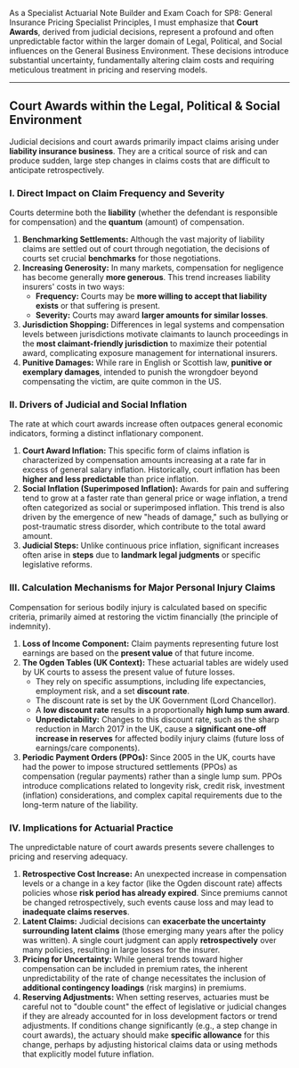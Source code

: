 As a Specialist Actuarial Note Builder and Exam Coach for SP8: General Insurance Pricing Specialist Principles, I must emphasize that **Court Awards**, derived from judicial decisions, represent a profound and often unpredictable factor within the larger domain of Legal, Political, and Social influences on the General Business Environment. These decisions introduce substantial uncertainty, fundamentally altering claim costs and requiring meticulous treatment in pricing and reserving models.

---

## **Court Awards within the Legal, Political & Social Environment**

Judicial decisions and court awards primarily impact claims arising under **liability insurance business**. They are a critical source of risk and can produce sudden, large step changes in claims costs that are difficult to anticipate retrospectively.

### **I. Direct Impact on Claim Frequency and Severity**

Courts determine both the **liability** (whether the defendant is responsible for compensation) and the **quantum** (amount) of compensation.

1. **Benchmarking Settlements:** Although the vast majority of liability claims are settled out of court through negotiation, the decisions of courts set crucial **benchmarks** for those negotiations.  
2. **Increasing Generosity:** In many markets, compensation for negligence has become generally **more generous**. This trend increases liability insurers' costs in two ways:  
   * **Frequency:** Courts may be **more willing to accept that liability exists** or that suffering is present.  
   * **Severity:** Courts may award **larger amounts for similar losses**.  
3. **Jurisdiction Shopping:** Differences in legal systems and compensation levels between jurisdictions motivate claimants to launch proceedings in the **most claimant-friendly jurisdiction** to maximize their potential award, complicating exposure management for international insurers.  
4. **Punitive Damages:** While rare in English or Scottish law, **punitive or exemplary damages**, intended to punish the wrongdoer beyond compensating the victim, are quite common in the US.

### **II. Drivers of Judicial and Social Inflation**

The rate at which court awards increase often outpaces general economic indicators, forming a distinct inflationary component.

1. **Court Award Inflation:** This specific form of claims inflation is characterized by compensation amounts increasing at a rate far in excess of general salary inflation. Historically, court inflation has been **higher and less predictable** than price inflation.  
2. **Social Inflation (Superimposed Inflation):** Awards for pain and suffering tend to grow at a faster rate than general price or wage inflation, a trend often categorized as social or superimposed inflation. This trend is also driven by the emergence of new "heads of damage," such as bullying or post-traumatic stress disorder, which contribute to the total award amount.  
3. **Judicial Steps:** Unlike continuous price inflation, significant increases often arise in **steps** due to **landmark legal judgments** or specific legislative reforms.

### **III. Calculation Mechanisms for Major Personal Injury Claims**

Compensation for serious bodily injury is calculated based on specific criteria, primarily aimed at restoring the victim financially (the principle of indemnity).

1. **Loss of Income Component:** Claim payments representing future lost earnings are based on the **present value** of that future income.  
2. **The Ogden Tables (UK Context):** These actuarial tables are widely used by UK courts to assess the present value of future losses.  
   * They rely on specific assumptions, including life expectancies, employment risk, and a set **discount rate**.  
   * The discount rate is set by the UK Government (Lord Chancellor).  
   * A **low discount rate** results in a proportionally **high lump sum award**.  
   * **Unpredictability:** Changes to this discount rate, such as the sharp reduction in March 2017 in the UK, cause a **significant one-off increase in reserves** for affected bodily injury claims (future loss of earnings/care components).  
3. **Periodic Payment Orders (PPOs):** Since 2005 in the UK, courts have had the power to impose structured settlements (PPOs) as compensation (regular payments) rather than a single lump sum. PPOs introduce complications related to longevity risk, credit risk, investment (inflation) considerations, and complex capital requirements due to the long-term nature of the liability.

### **IV. Implications for Actuarial Practice**

The unpredictable nature of court awards presents severe challenges to pricing and reserving adequacy.

1. **Retrospective Cost Increase:** An unexpected increase in compensation levels or a change in a key factor (like the Ogden discount rate) affects policies whose **risk period has already expired**. Since premiums cannot be changed retrospectively, such events cause loss and may lead to **inadequate claims reserves**.  
2. **Latent Claims:** Judicial decisions can **exacerbate the uncertainty surrounding latent claims** (those emerging many years after the policy was written). A single court judgment can apply **retrospectively** over many policies, resulting in large losses for the insurer.  
3. **Pricing for Uncertainty:** While general trends toward higher compensation can be included in premium rates, the inherent unpredictability of the rate of change necessitates the inclusion of **additional contingency loadings** (risk margins) in premiums.  
4. **Reserving Adjustments:** When setting reserves, actuaries must be careful not to "double count" the effect of legislative or judicial changes if they are already accounted for in loss development factors or trend adjustments. If conditions change significantly (e.g., a step change in court awards), the actuary should make **specific allowance** for this change, perhaps by adjusting historical claims data or using methods that explicitly model future inflation.

